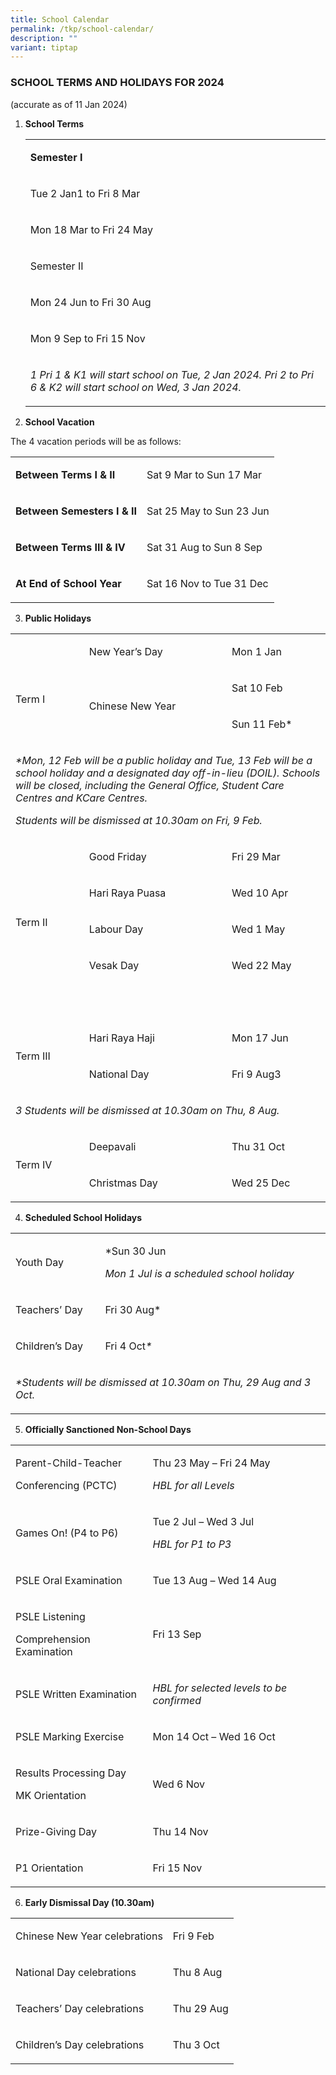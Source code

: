 ```yaml
---
title: School Calendar
permalink: /tkp/school-calendar/
description: ""
variant: tiptap
---
```

<h3><strong>SCHOOL TERMS AND HOLIDAYS FOR 2024</strong></h3>
<p>(accurate as of 11 Jan 2024)</p>
<ol data-tight="true" class="tight">
<li>
<p><strong>School Terms</strong>
</p>
<p></p>
<table style="minWidth: 50px">
<colgroup>
<col>
<col>
</colgroup>
<tbody>
<tr>
<td rowspan="1" colspan="2">
<p><strong>Semester I</strong>
</p>
</td>
</tr>
<tr>
<td rowspan="1" colspan="1">
<p>Tue 2 Jan1 to Fri 8 Mar</p>
</td>
<td rowspan="1" colspan="1">
<p>&nbsp;</p>
</td>
</tr>
<tr>
<td rowspan="1" colspan="1">
<p>Mon 18 Mar to Fri 24 May</p>
</td>
<td rowspan="1" colspan="1">
<p>&nbsp;</p>
</td>
</tr>
<tr>
<td rowspan="1" colspan="2">
<p>Semester II</p>
</td>
</tr>
<tr>
<td rowspan="1" colspan="1">
<p>Mon 24 Jun to Fri 30 Aug</p>
</td>
<td rowspan="1" colspan="1">
<p>&nbsp;</p>
</td>
</tr>
<tr>
<td rowspan="1" colspan="1">
<p>Mon 9 Sep to Fri 15 Nov</p>
</td>
<td rowspan="1" colspan="1">
<p>&nbsp;</p>
</td>
</tr>
<tr>
<td rowspan="1" colspan="2">
<p><em>1 Pri 1 &amp; K1 will start school on Tue, 2 Jan 2024. Pri 2 to Pri 6 &amp; K2 will start school on Wed, 3 Jan 2024.</em>
</p>
</td>
</tr>
</tbody>
</table>
<p></p>
</li>
<li>
<p><strong>School Vacation</strong>
</p>
</li>
</ol>
<p>The 4 vacation periods will be as follows:</p>
<table style="minWidth: 50px">
<colgroup>
<col>
<col>
</colgroup>
<tbody>
<tr>
<td rowspan="1" colspan="1">
<p><strong>Between Terms I &amp; II</strong>
</p>
</td>
<td rowspan="1" colspan="1">
<p>Sat 9 Mar to Sun 17 Mar</p>
</td>
</tr>
<tr>
<td rowspan="1" colspan="1">
<p><strong>Between Semesters I &amp; II</strong>
</p>
</td>
<td rowspan="1" colspan="1">
<p>Sat 25 May to Sun 23 Jun</p>
</td>
</tr>
<tr>
<td rowspan="1" colspan="1">
<p><strong>Between Terms III &amp; IV</strong>
</p>
</td>
<td rowspan="1" colspan="1">
<p>Sat 31 Aug to Sun 8 Sep</p>
</td>
</tr>
<tr>
<td rowspan="1" colspan="1">
<p><strong>At End of School Year</strong>
</p>
</td>
<td rowspan="1" colspan="1">
<p>Sat 16 Nov to Tue 31 Dec</p>
</td>
</tr>
</tbody>
</table>
<ol start="3" data-tight="true" class="tight">
<li>
<p><strong>Public Holidays</strong>
</p>
</li>
</ol>
<table style="minWidth: 75px">
<colgroup>
<col>
<col>
<col>
</colgroup>
<tbody>
<tr>
<td rowspan="3" colspan="1">
<p><strong>&nbsp;</strong>
</p>
<p>Term I</p>
</td>
<td rowspan="1" colspan="1">
<p>New Year’s Day</p>
</td>
<td rowspan="1" colspan="1">
<p>Mon 1 Jan</p>
</td>
</tr>
<tr>
<td rowspan="2" colspan="1">
<p>Chinese New Year</p>
</td>
<td rowspan="1" colspan="1">
<p>Sat 10 Feb</p>
</td>
</tr>
<tr>
<td rowspan="1" colspan="1">
<p>Sun 11 Feb*</p>
</td>
</tr>
<tr>
<td rowspan="1" colspan="3">
<p><em>*Mon, 12 Feb will be a public holiday and Tue, 13 Feb will be a school holiday and a designated day off-in-lieu (DOIL). Schools will be closed, including the General Office, Student Care Centres and KCare Centres.</em>
</p>
<p><em>Students will be dismissed at 10.30am on Fri, 9 Feb.</em>
</p>
</td>
</tr>
<tr>
<td rowspan="4" colspan="1">
<p><strong>&nbsp;</strong>
</p>
<p>Term II</p>
</td>
<td rowspan="1" colspan="1">
<p>Good Friday</p>
</td>
<td rowspan="1" colspan="1">
<p>Fri 29 Mar</p>
</td>
</tr>
<tr>
<td rowspan="1" colspan="1">
<p>Hari Raya Puasa</p>
</td>
<td rowspan="1" colspan="1">
<p>Wed 10 Apr</p>
</td>
</tr>
<tr>
<td rowspan="1" colspan="1">
<p>Labour Day</p>
</td>
<td rowspan="1" colspan="1">
<p>Wed 1 May</p>
</td>
</tr>
<tr>
<td rowspan="1" colspan="1">
<p>Vesak Day</p>
</td>
<td rowspan="1" colspan="1">
<p>Wed 22 May</p>
</td>
</tr>
<tr>
<td rowspan="1" colspan="3">
<p>&nbsp;</p>
</td>
</tr>
<tr>
<td rowspan="2" colspan="1">
<p>Term III</p>
</td>
<td rowspan="1" colspan="1">
<p>Hari Raya Haji</p>
</td>
<td rowspan="1" colspan="1">
<p>Mon 17 Jun</p>
</td>
</tr>
<tr>
<td rowspan="1" colspan="1">
<p>National Day</p>
</td>
<td rowspan="1" colspan="1">
<p>Fri 9 Aug3</p>
</td>
</tr>
<tr>
<td rowspan="1" colspan="3">
<p><em>3 Students will be dismissed at 10.30am on Thu, 8 Aug.</em>
</p>
</td>
</tr>
<tr>
<td rowspan="2" colspan="1">
<p>Term IV</p>
</td>
<td rowspan="1" colspan="1">
<p>Deepavali</p>
</td>
<td rowspan="1" colspan="1">
<p>Thu 31 Oct</p>
</td>
</tr>
<tr>
<td rowspan="1" colspan="1">
<p>Christmas Day</p>
</td>
<td rowspan="1" colspan="1">
<p>Wed 25 Dec</p>
</td>
</tr>
</tbody>
</table>
<ol start="4" data-tight="true" class="tight">
<li>
<p><strong>Scheduled School Holidays</strong>
</p>
</li>
</ol>
<table style="minWidth: 50px">
<colgroup>
<col>
<col>
</colgroup>
<tbody>
<tr>
<td rowspan="1" colspan="1">
<p>Youth Day</p>
</td>
<td rowspan="1" colspan="1">
<p>*Sun 30 Jun</p>
<p><em>Mon 1 Jul is a scheduled school holiday</em>
</p>
</td>
</tr>
<tr>
<td rowspan="1" colspan="1">
<p>Teachers’ Day</p>
</td>
<td rowspan="1" colspan="1">
<p>Fri 30 Aug*</p>
</td>
</tr>
<tr>
<td rowspan="1" colspan="1">
<p>Children’s Day</p>
</td>
<td rowspan="1" colspan="1">
<p>Fri 4 Oct<em>*</em>
</p>
</td>
</tr>
<tr>
<td rowspan="1" colspan="2">
<p><em>*Students will be dismissed at 10.30am on Thu, 29 Aug and 3 Oct.</em>
</p>
</td>
</tr>
</tbody>
</table>
<ol start="5" data-tight="true" class="tight">
<li>
<p><strong>Officially Sanctioned Non-School Days</strong>
</p>
</li>
</ol>
<table style="minWidth: 50px">
<colgroup>
<col>
<col>
</colgroup>
<tbody>
<tr>
<td rowspan="1" colspan="1">
<p>Parent-Child-Teacher</p>
<p>Conferencing (PCTC)</p>
</td>
<td rowspan="1" colspan="1">
<p>Thu 23 May – Fri 24 May</p>
<p><em>HBL for all Levels</em>
</p>
</td>
</tr>
<tr>
<td rowspan="1" colspan="1">
<p>Games On! (P4 to P6)</p>
</td>
<td rowspan="1" colspan="1">
<p>Tue 2 Jul – Wed 3 Jul</p>
<p><em>HBL for P1 to P3</em>
</p>
</td>
</tr>
<tr>
<td rowspan="1" colspan="1">
<p>PSLE Oral Examination</p>
</td>
<td rowspan="1" colspan="1">
<p>Tue 13 Aug – Wed 14 Aug</p>
</td>
</tr>
<tr>
<td rowspan="1" colspan="1">
<p>PSLE Listening</p>
<p>Comprehension Examination</p>
</td>
<td rowspan="1" colspan="1">
<p>Fri 13 Sep</p>
</td>
</tr>
<tr>
<td rowspan="1" colspan="1">
<p>PSLE Written Examination</p>
</td>
<td rowspan="1" colspan="1">
<p><em>HBL for selected levels to be confirmed</em>
</p>
</td>
</tr>
<tr>
<td rowspan="1" colspan="1">
<p>PSLE Marking Exercise</p>
</td>
<td rowspan="1" colspan="1">
<p>Mon 14 Oct – Wed 16 Oct</p>
</td>
</tr>
<tr>
<td rowspan="1" colspan="1">
<p>Results Processing Day</p>
<p>MK Orientation</p>
</td>
<td rowspan="1" colspan="1">
<p>Wed 6 Nov</p>
</td>
</tr>
<tr>
<td rowspan="1" colspan="1">
<p>Prize-Giving Day</p>
</td>
<td rowspan="1" colspan="1">
<p>Thu 14 Nov</p>
</td>
</tr>
<tr>
<td rowspan="1" colspan="1">
<p>P1 Orientation</p>
</td>
<td rowspan="1" colspan="1">
<p>Fri 15 Nov</p>
</td>
</tr>
</tbody>
</table>
<ol start="6" data-tight="true" class="tight">
<li>
<p><strong>Early Dismissal Day (10.30am)</strong>
</p>
</li>
</ol>
<table style="minWidth: 50px">
<colgroup>
<col>
<col>
</colgroup>
<tbody>
<tr>
<td rowspan="1" colspan="1">
<p>Chinese New Year celebrations</p>
</td>
<td rowspan="1" colspan="1">
<p>Fri 9 Feb</p>
</td>
</tr>
<tr>
<td rowspan="1" colspan="1">
<p>National Day celebrations</p>
</td>
<td rowspan="1" colspan="1">
<p>Thu 8 Aug</p>
</td>
</tr>
<tr>
<td rowspan="1" colspan="1">
<p>Teachers’ Day celebrations</p>
</td>
<td rowspan="1" colspan="1">
<p>Thu 29 Aug</p>
</td>
</tr>
<tr>
<td rowspan="1" colspan="1">
<p>Children’s Day celebrations</p>
</td>
<td rowspan="1" colspan="1">
<p>Thu 3 Oct</p>
</td>
</tr>
</tbody>
</table>
<p></p>